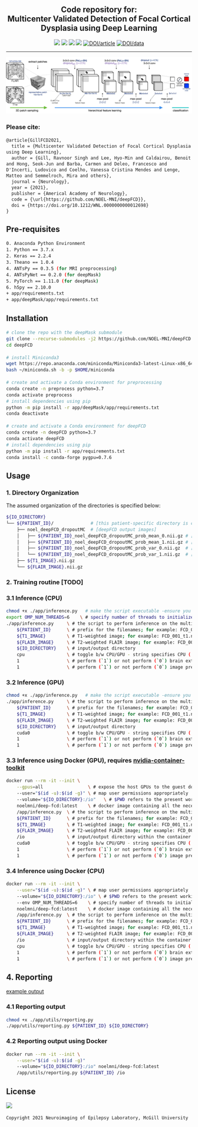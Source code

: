 <h2 align="center">
  Code repository for:<br>
  Multicenter Validated Detection of Focal Cortical Dysplasia using Deep Learning<br>
</h2>

<p align="center">
      <a href="https://www.python.org/">
        <img src="https://img.shields.io/badge/Python-3.7-ff69b4.svg" /></a>
      <a href= "https://keras.io/">
        <img src="https://img.shields.io/badge/Keras-2.2.4-2BAF2B.svg" /></a>
      <a href= "https://github.com/Theano/Theano">
        <img src="https://img.shields.io/badge/Theano-1.0.4-2BAF2B.svg" /></a>
      <a href= "https://github.com/NOEL-MNI/deepFCD/blob/main/LICENSE">
        <img src="https://img.shields.io/badge/License-BSD%203--Clause-cyan.svg" /></a>
      <a href="https://doi.org/10.1212/WNL.0000000000012698">
        <img src="https://img.shields.io/badge/DOI/article-10.1212%2FWNL.0000000000012698-blue" alt="DOI/article"></a>
      <a href="https://doi.org/10.5281/zenodo.4521706">
        <img src="https://img.shields.io/badge/DOI/data-10.5281%2Fzenodo.4521706-blue" alt="DOI/data"></a>
</p>

------------------------

![](assets/diagram.jpg)

### Please cite:
```TeX
@article{GillFCD2021,
  title = {Multicenter Validated Detection of Focal Cortical Dysplasia using Deep Learning},
  author = {Gill, Ravnoor Singh and Lee, Hyo-Min and Caldairou, Benoit and Hong, Seok-Jun and Barba, Carmen and Deleo, Francesco and D'Incerti, Ludovico and Coelho, Vanessa Cristina Mendes and Lenge, Matteo and Semmelroch, Mira and others},
  journal = {Neurology},
  year = {2021},
  publisher = {Americal Academy of Neurology},
  code = {\url{https://github.com/NOEL-MNI/deepFCD}},
  doi = {https://doi.org/10.1212/WNL.0000000000012698}
}
```

## Pre-requisites
```bash
0. Anaconda Python Environment
1. Python == 3.7.x
2. Keras == 2.2.4
3. Theano == 1.0.4
4. ANTsPy == 0.3.5 (for MRI preprocessing)
4. ANTsPyNet == 0.2.0 (for deepMask)
5. PyTorch == 1.11.0 (for deepMask)
6. h5py == 2.10.0
+ app/requirements.txt
+ app/deepMask/app/requirements.txt
```

## Installation

```bash
# clone the repo with the deepMask submodule
git clone --recurse-submodules -j2 https://github.com/NOEL-MNI/deepFCD.git
cd deepFCD

# install Miniconda3
wget https://repo.anaconda.com/miniconda/Miniconda3-latest-Linux-x86_64.sh -O ~/miniconda.sh
bash ~/miniconda.sh -b -p $HOME/miniconda

# create and activate a Conda environment for preprocessing
conda create -n preprocess python=3.7
conda activate preprocess
# install dependencies using pip
python -m pip install -r app/deepMask/app/requirements.txt
conda deactivate

# create and activate a Conda environment for deepFCD
conda create -n deepFCD python=3.7
conda activate deepFCD
# install dependencies using pip
python -m pip install -r app/requirements.txt
conda install -c conda-forge pygpu=0.7.6

```


## Usage

### 1. Directory Organization
The assumed organization of the directories is specified below:
```bash
${IO_DIRECTORY}
└── ${PATIENT_ID}/              # [this patient-specific directory is contained within ${IO_DIRECTORY}]
    ├── noel_deepFCD_dropoutMC  # [deepFCD output images]
    │   ├── ${PATIENT_ID}_noel_deepFCD_dropoutMC_prob_mean_0.nii.gz # [mean PROBABILITY image from CNN-1]
    │   ├── ${PATIENT_ID}_noel_deepFCD_dropoutMC_prob_mean_1.nii.gz # [mean PROBABILITY image from CNN-2]
    │   ├── ${PATIENT_ID}_noel_deepFCD_dropoutMC_prob_var_0.nii.gz  # [mean UNCERTAINTY image from CNN-1]
    │   └── ${PATIENT_ID}_noel_deepFCD_dropoutMC_prob_var_1.nii.gz  # [mean UNCERTAINTY image from CNN-2]
    ├── ${T1_IMAGE}.nii.gz
    └── ${FLAIR_IMAGE}.nii.gz
```

### 2. Training routine [TODO]

### 3.1 Inference (CPU)
```bash
chmod +x ./app/inference.py   # make the script executable -ensure you have the requisite permissions
export OMP_NUM_THREADS=6    \ # specify number of threads to initialize when using the CPU - by default this variable is set to half the number of available logical cores
./app/inference.py     \ # the script to perform inference on the multimodal MRI images
    ${PATIENT_ID}      \ # prefix for the filenames; for example: FCD_001 (needed for outputs only)
    ${T1_IMAGE}        \ # T1-weighted image; for example: FCD_001_t1.nii.gz or t1.nii.gz [T1 is specified before FLAIR - order is important]
    ${FLAIR_IMAGE}     \ # T2-weighted FLAIR image; for example: FCD_001_t2.nii.gz or flair.nii.gz [T1 is specified before FLAIR - order is important]
    ${IO_DIRECTORY}    \ # input/output directory
    cpu                \ # toggle b/w CPU/GPU - string specifies CPU ('cpu') or GPU ID ('cudaX', where N is in the range (0,N), where N is the total number of installed GPUs)
    1                  \ # perform (`1`) or not perform (`0`) brain extraction
    1                  \ # perform (`1`) or not perform (`0`) image pre-processing

```

### 3.2 Inference (GPU)
```bash
chmod +x ./app/inference.py   # make the script executable -ensure you have the requisite permissions
./app/inference.py     \ # the script to perform inference on the multimodal MRI images
    ${PATIENT_ID}      \ # prefix for the filenames; for example: FCD_001 (needed for outputs only)
    ${T1_IMAGE}        \ # T1-weighted image; for example: FCD_001_t1.nii.gz or t1.nii.gz [T1 is specified before FLAIR - order is important]
    ${FLAIR_IMAGE}     \ # T2-weighted FLAIR image; for example: FCD_001_t2.nii.gz or flair.nii.gz [T1 is specified before FLAIR - order is important]
    ${IO_DIRECTORY}    \ # input/output directory
    cuda0              \ # toggle b/w CPU/GPU - string specifies CPU ('cpu') or GPU ID ('cudaX', where N is in the range (0,N), where N is the total number of installed GPUs)
    1                  \ # perform (`1`) or not perform (`0`) brain extraction
    1                  \ # perform (`1`) or not perform (`0`) image pre-processing

```

### 3.3 Inference using Docker (GPU), requires [nvidia-container-toolkit](https://docs.nvidia.com/datacenter/cloud-native/container-toolkit/install-guide.html)
```bash
docker run --rm -it --init \
    --gpus=all                 \ # expose the host GPUs to the guest docker container
    --user="$(id -u):$(id -g)" \ # map user permissions appropriately
    --volume="${IO_DIRECTORY}:/io"   \ # $PWD refers to the present working directory containing the input images, can be modified to a local host directory
    noelmni/deep-fcd:latest    \ # docker image containing all the necessary software dependencies
    /app/inference.py  \ # the script to perform inference on the multimodal MRI images
    ${PATIENT_ID}      \ # prefix for the filenames; for example: FCD_001 (needed for outputs only)
    ${T1_IMAGE}        \ # T1-weighted image; for example: FCD_001_t1.nii.gz or t1.nii.gz [T1 is specified before FLAIR - order is important]
    ${FLAIR_IMAGE}     \ # T2-weighted FLAIR image; for example: FCD_001_t2.nii.gz or flair.nii.gz [T1 is specified before FLAIR - order is important]
    /io                \ # input/output directory within the container mapped to ${IO_DIRECTORY} or ${PWD} [ DO NOT MODIFY]
    cuda0              \ # toggle b/w CPU/GPU - string specifies CPU ('cpu') or GPU ID ('cudaX', where N is in the range (0,N), where N is the total number of installed GPUs)
    1                  \ # perform (`1`) or not perform (`0`) brain extraction
    1                  \ # perform (`1`) or not perform (`0`) image pre-processing
```

### 3.4 Inference using Docker (CPU)
```bash
docker run --rm -it --init \
    --user="$(id -u):$(id -g)" \ # map user permissions appropriately
    --volume="${IO_DIRECTORY}:/io" \ # $PWD refers to the present working directory containing the input images, can be modified to a local host directory
    --env OMP_NUM_THREADS=6    \ # specify number of threads to initialize - by default this variable is set to half the number of available logical cores
    noelmni/deep-fcd:latest    \ # docker image containing all the necessary software dependencies
    /app/inference.py  \ # the script to perform inference on the multimodal MRI images
    ${PATIENT_ID}      \ # prefix for the filenames; for example: FCD_001 (needed for outputs only)
    ${T1_IMAGE}        \ # T1-weighted image; for example: FCD_001_t1.nii.gz or t1.nii.gz [T1 is specified before FLAIR - order is important]
    ${FLAIR_IMAGE}     \ # T2-weighted FLAIR image; for example: FCD_001_t2.nii.gz or flair.nii.gz [T1 is specified before FLAIR - order is important]
    /io                \ # input/output directory within the container mapped to ${IO_DIRECTORY} or ${PWD} [ DO NOT MODIFY]
    cpu                \ # toggle b/w CPU/GPU - string specifies CPU ('cpu') or GPU ID ('cudaX', where N is in the range (0,N), where N is the total number of installed GPUs)
    1                  \ # perform (`1`) or not perform (`0`) brain extraction
    1                  \ # perform (`1`) or not perform (`0`) image pre-processing
```

## 4. Reporting
[example output](docs/reporting.md)

### 4.1 Reporting output
```bash
chmod +x ./app/utils/reporting.py
./app/utils/reporting.py ${PATIENT_ID} ${IO_DIRECTORY}
```

### 4.2 Reporting output using Docker
```bash
docker run --rm -it --init \
    --user="$(id -u):$(id -g)"
    --volume="${IO_DIRECTORY}:/io" noelmni/deep-fcd:latest
    /app/utils/reporting.py ${PATIENT_ID} /io
```



## License
<a href= "https://opensource.org/licenses/BSD-3-Clause"><img src="https://img.shields.io/badge/License-BSD%203--Clause-blue.svg" /></a>

```console
Copyright 2021 Neuroimaging of Epilepsy Laboratory, McGill University
```

